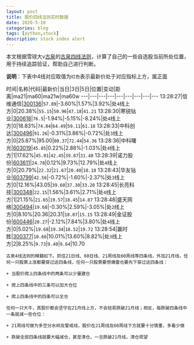 ```yaml
---
layout: post
title: 股价四线法则实时数据
date: 2020-5-10
categories: blog
tags: [python,stock]
description: stock index alert
---
```



本文根据雪球大v[古泉](https://xueqiu.com/u/7148646888)的[古泉四线法则](https://xueqiu.com/7148646888/130498192)，计算了自己的一些自选股当前所处位置，用于持续追踪验证，帮助自己进行判断。

**说明**：下表中4线对应取值为`红色`表示最新价处于对应指标上方，属正面

时间|名称|代码|最新价|当日|3日|5日|位置|变动|距离|ma21|ma60|ma21w|ma60w
---|---|---|---|---|---|---|---|---
13:28:27|信维通信|[300136](https://xueqiu.com/S/SZ300136)|`57.89`|-3.60%|1.57%|3.92%|处`4`线上方|0|20.38%|`55.15`|`50.96`|`47.18`|`41.21`
13:28:30|寒锐钴业|[300618](https://xueqiu.com/S/SZ300618)|`76.5`|-1.94%|-5.15%|-8.24%|处`4`线上方|0|18.83%|`74.84`|`64.49`|`59.11`|`61.18`
13:28:33|中科创达|[300496](https://xueqiu.com/S/SZ300496)|`91.26`|-0.31%|3.86%|-0.72%|处`3`线上方|0|25.87%|95.00|`80.37`|`72.44`|`54.36`
13:28:36|中科曙光|[603019](https://xueqiu.com/S/SH603019)|`45.85`|0.22%|2.88%|-1.03%|处`4`线上方|1|17.62%|`45.01`|`42.45`|`39.87`|`31.48`
13:28:39|诺力股份|[603611](https://xueqiu.com/S/SH603611)|`24.78`|0.12%|9.73%|12.79%|处`4`线上方|0|20.79%|`22.32`|`21.67`|`20.40`|`18.18`
13:28:43|华友钴业|[603799](https://xueqiu.com/S/SH603799)|`42.56`|-0.72%|-1.60%|-2.37%|处`3`线上方|0|12.16%|43.05|`39.60`|`37.30`|`33.20`
13:28:45|长亮科技|[300348](https://xueqiu.com/S/SZ300348)|`22.15`|1.56%|3.61%|2.71%|处`4`线上方|1|21.15%|`21.65`|`19.57`|`18.45`|`14.87`
13:28:48|盛天网络|[300494](https://xueqiu.com/S/SZ300494)|`19.68`|-0.30%|2.59%|-3.05%|处`2`线上方|0|8.10%|20.36|20.31|`18.07`|`15.15`
13:28:49|金证股份|[600446](https://xueqiu.com/S/SH600446)|`20.27`|-2.12%|7.84%|3.80%|处`4`线上方|0|5.02%|`19.68`|`19.34`|`18.52`|`19.72`
13:28:54|赢时胜|[300377](https://xueqiu.com/S/SZ300377)|`10.66`|10.01%|13.60%|8.82%|处`3`线上方|2|8.25%|`9.73`|`9.40`|`9.64`|10.70

```
古泉4线法则的精髓如下。抓住21日线、60日线、21周线及60周线等四条线，外加21月线，任何一只股票上涨都要穿过这四条线，任何一只股票要想爆雷也要先下穿过这四条线：

+ 当股价爬上四条线中的两条可以少量建仓

+ 爬上四条线中的三条可以加大仓位

+ 爬上四条线中的四条可以全仓

任何一只大牛，其股价都会坚守在21月线上方，不会轻易跌破21月线；相反，每跌破四条线中一条就减一些仓位：

+ 21周线可做为多空分水岭及警戒线，股价在21周线及60周线下方就要十分慎重，多看少做

+ 跌破全部四条线就要大幅减仓，甚至清仓，一旦跌破21月线，清仓观望
```